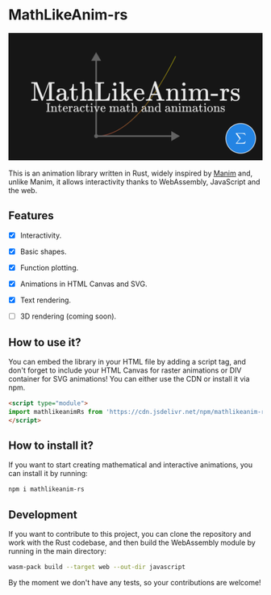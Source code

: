 # MathLikeAnim-rs

![MathLikeAnim-rs](https://github.com/MathItYT/mathlikeanim-rs/blob/master/banner.png "MathLikeAnim-rs")

This is an animation library written in Rust, widely inspired by [Manim](https://manim.community/) and, unlike Manim, it allows interactivity thanks to WebAssembly, JavaScript and the web.


## Features
- [x] Interactivity.
- [x] Basic shapes.
- [x] Function plotting.
- [x] Animations in HTML Canvas and SVG.
- [x] Text rendering.
- [ ] 3D rendering (coming soon).


## How to use it?
You can embed the library in your HTML file by adding a script tag, and don't forget to include your HTML Canvas for raster animations or DIV container for SVG animations! You can either use the CDN or install it via npm.

```html
<script type="module">
import mathlikeanimRs from 'https://cdn.jsdelivr.net/npm/mathlikeanim-rs@0.5.10/+esm'
</script>
```


## How to install it?
If you want to start creating mathematical and interactive animations, you can install it by running:

```bash
npm i mathlikeanim-rs
```


## Development
If you want to contribute to this project, you can clone the repository and work with
the Rust codebase, and then build the WebAssembly module by running in the main directory:

```bash
wasm-pack build --target web --out-dir javascript
```

By the moment we don't have any tests, so your contributions are welcome!